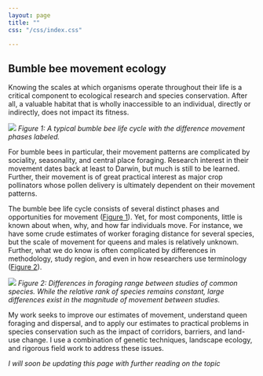 ```yaml
---
layout: page
title: ""
css: "/css/index.css"

---
```


## Bumble bee movement ecology

Knowing the scales at which organisms operate throughout their life is a critical component to ecological research and species conservation. After all, a valuable habitat that is wholly inaccessible to an individual, directly or indirectly, does not impact its fitness. 

<a id="figure1"></a>
![](../img/figs/lifecycle.png)
*Figure 1: A typical bumble bee life cycle with the difference movement phases labeled.*

For bumble bees in particular, their movement patterns are complicated by sociality, seasonality, and central place foraging. Research interest in their movement dates back at least to Darwin, but much is still to be learned. Further, their movement is of great practical interest as major crop pollinators whose pollen delivery is ultimately dependent on their movement patterns.    

The bumble bee life cycle consists of several distinct phases and opportunities for movement  ([Figure 1](#figure1)). Yet, for most components, little is known about when, why, and how far individuals move. For instance, we have some crude estimates of worker foraging distance for several species, but the scale of movement for queens and males is relatively unknown. Further, what we do know is often complicated by differences in methodology, study region, and even in how researchers use terminology ([Figure 2](#figure2)). 

<a id="figure2"></a>
![](../img/figs/studycomp.png)
*Figure 2: Differences in foraging range between studies of common species. While the relative rank of species remains constant, large differences exist in the magnitude of movement between studies.*

My work seeks to improve our estimates of movement, understand queen foraging and dispersal, and to apply our estimates to practical problems in species conservation such as the impact of corridors, barriers, and land-use change. I use a combination of genetic techniques, landscape ecology, and rigorous field work to address these issues. 

*I will soon be updating this page with further reading on the topic*

